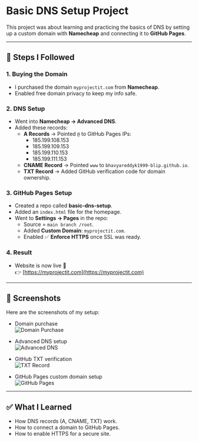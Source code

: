 ﻿# Basic DNS Setup Project

This project was about learning and practicing the basics of DNS by setting up a custom domain with **Namecheap** and connecting it to **GitHub Pages**.

---

## 🔹 Steps I Followed

### 1. Buying the Domain
- I purchased the domain `myprojectit.com` from **Namecheap**.
- Enabled free domain privacy to keep my info safe.

### 2. DNS Setup
- Went into **Namecheap → Advanced DNS**.
- Added these records:
  - **A Records** → Pointed `@` to GitHub Pages IPs:
    - 185.199.108.153  
    - 185.199.109.153  
    - 185.199.110.153  
    - 185.199.111.153
  - **CNAME Record** → Pointed `www` to `bhavyareddyk1999-blip.github.io`.
  - **TXT Record** → Added GitHub verification code for domain ownership.

### 3. GitHub Pages Setup
- Created a repo called **basic-dns-setup**.
- Added an `index.html` file for the homepage.
- Went to **Settings → Pages** in the repo:
  - Source = `main branch /root`.
  - Added **Custom Domain**: `myprojectit.com`.
  - Enabled ✅ **Enforce HTTPS** once SSL was ready.

### 4. Result
- Website is now live 🎉  
👉 [https://myprojectit.com](https://myprojectit.com)

---

## 📸 Screenshots
Here are the screenshots of my setup:

- Domain purchase  
  ![Domain Purchase](screenshot1.png)

- Advanced DNS setup  
  ![Advanced DNS](screenshot2.png)

- GitHub TXT verification  
  ![TXT Record](screenshot3.png)

- GitHub Pages custom domain setup  
  ![GitHub Pages](screenshot4.png)

---

## ✅ What I Learned
- How DNS records (A, CNAME, TXT) work.
- How to connect a domain to GitHub Pages.
- How to enable HTTPS for a secure site.
